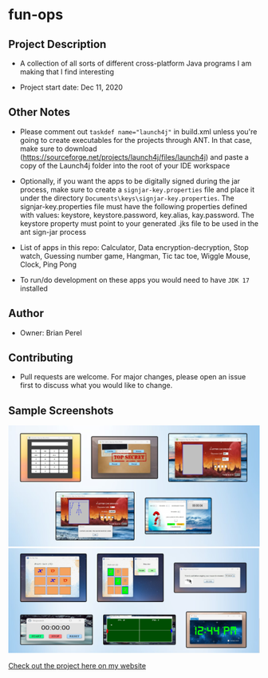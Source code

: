 # fun-ops

## Project Description

* A collection of all sorts of different cross-platform Java programs I am making that I find interesting

* Project start date: Dec 11, 2020

## Other Notes

* Please comment out `taskdef name="launch4j"` in build.xml unless you're going to create executables
for the projects through ANT. In that case, make sure to download
(https://sourceforge.net/projects/launch4j/files/launch4j) and paste a copy of the Launch4j folder into the root of your IDE workspace

* Optionally, if you want the apps to be digitally signed during the jar process, make sure to create a `signjar-key.properties` file and place it under the directory `Documents\keys\signjar-key.properties`. The signjar-key.properties file must have the following properties defined with values: keystore, keystore.password, key.alias, kay.password. The keystore property must point to your generated .jks file to be used in the ant sign-jar process

* List of apps in this repo: Calculator, Data encryption-decryption, Stop watch, Guessing number game, Hangman, Tic tac toe, Wiggle Mouse, Clock, Ping Pong

* To run/do development on these apps you would need to have `JDK 17` installed

## Author

* Owner: Brian Perel

## Contributing

* Pull requests are welcome. For major changes, please open an issue first to discuss what you would like to change.

## Sample Screenshots

![Example apps-1](res/graphics/repo_demo/demo1.png "Samples of the programs")
![Example apps-2](res/graphics/repo_demo/demo2.png "More samples of the programs")

[Check out the project here on my website](https://brianperel.github.io/side_projects.htm)
